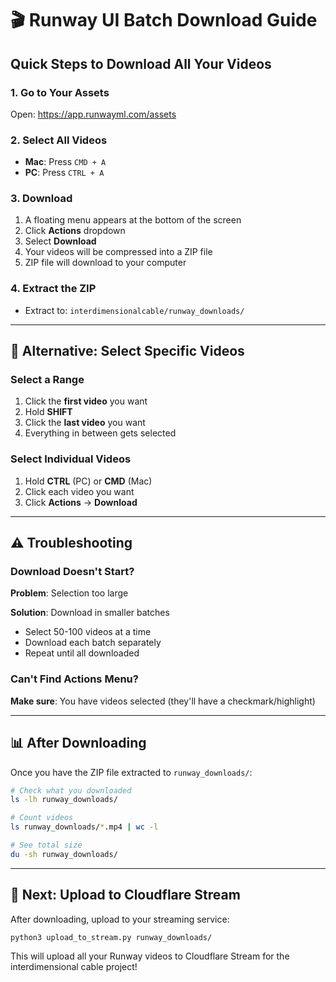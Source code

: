 # 🎬 Runway UI Batch Download Guide

## Quick Steps to Download All Your Videos

### 1. Go to Your Assets
Open: https://app.runwayml.com/assets

### 2. Select All Videos
- **Mac**: Press `CMD + A`
- **PC**: Press `CTRL + A`

### 3. Download
1. A floating menu appears at the bottom of the screen
2. Click **Actions** dropdown
3. Select **Download**
4. Your videos will be compressed into a ZIP file
5. ZIP file will download to your computer

### 4. Extract the ZIP
- Extract to: `interdimensionalcable/runway_downloads/`

---

## 📝 Alternative: Select Specific Videos

### Select a Range
1. Click the **first video** you want
2. Hold **SHIFT**
3. Click the **last video** you want
4. Everything in between gets selected

### Select Individual Videos
1. Hold **CTRL** (PC) or **CMD** (Mac)
2. Click each video you want
3. Click **Actions** → **Download**

---

## ⚠️ Troubleshooting

### Download Doesn't Start?
**Problem**: Selection too large

**Solution**: Download in smaller batches
- Select 50-100 videos at a time
- Download each batch separately
- Repeat until all downloaded

### Can't Find Actions Menu?
**Make sure**: You have videos selected (they'll have a checkmark/highlight)

---

## 📊 After Downloading

Once you have the ZIP file extracted to `runway_downloads/`:

```bash
# Check what you downloaded
ls -lh runway_downloads/

# Count videos
ls runway_downloads/*.mp4 | wc -l

# See total size
du -sh runway_downloads/
```

---

## 🚀 Next: Upload to Cloudflare Stream

After downloading, upload to your streaming service:

```bash
python3 upload_to_stream.py runway_downloads/
```

This will upload all your Runway videos to Cloudflare Stream for the interdimensional cable project!
